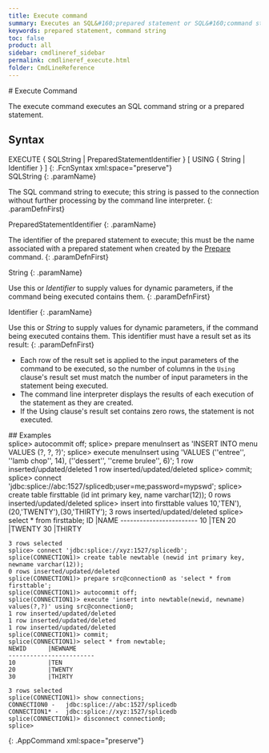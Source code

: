 ```yaml
---
title: Execute command
summary: Executes an SQL&#160;prepared statement or SQL&#160;command string.
keywords: prepared statement, command string
toc: false
product: all
sidebar: cmdlineref_sidebar
permalink: cmdlineref_execute.html
folder: CmdLineReference
---
```

<section>
<div class="TopicContent" data-swiftype-index="true" markdown="1">
# Execute Command

The <span class="AppCommand">execute</span> command executes an
SQL command string or a prepared statement.

## Syntax

<div class="fcnWrapperWide" markdown="1">
    EXECUTE { SQLString | PreparedStatementIdentifier }
    [ USING { String | Identifier } ]
{: .FcnSyntax xml:space="preserve"}

</div>
<div class="paramList" markdown="1">
SQLString
{: .paramName}

The SQL command string to execute; this string is passed to the
connection without further processing by the command line interpreter.
{: .paramDefnFirst}

PreparedStatementIdentifier
{: .paramName}

The identifier of the prepared statement to execute; this must be the
name associated with a prepared statement when created by the
[Prepare](cmdlineref_prepare.html) command.
{: .paramDefnFirst}

String
{: .paramName}

Use this or *Identifier* to supply values for dynamic parameters, if the
command being executed contains them.
{: .paramDefnFirst}

Identifier
{: .paramName}

Use this or *String* to supply values for dynamic parameters, if the
command being executed contains them. This identifier must have a result
set as its result:
{: .paramDefnFirst}

* Each row of the result set is applied to the input parameters of the
  command to be executed, so the number of columns in the `Using`
  clause's result set must match the number of input parameters in the
  statement being executed.
* The command line interpreter displays the results of each execution of
  the statement as they are created.
* If the Using clause's result set contains zero rows, the statement is
  not executed.

</div>
## Examples

<div class="preWrapperWide" markdown="1">
    splice> autocommit off;
    splice> prepare menuInsert as 'INSERT INTO menu VALUES (?, ?, ?)';
    splice> execute menuInsert using 'VALUES
    (''entree'', ''lamb chop'', 14),
    (''dessert'', ''creme brulee'', 6)';
    1 row inserted/updated/deleted
    1 row inserted/updated/deleted
    splice> commit;
    splice> connect 'jdbc:splice://abc:1527/splicedb;user=me;password=mypswd';
    splice> create table firsttable (id int primary key,
    name varchar(12));
    0 rows inserted/updated/deleted
    splice> insert into firsttable values
    10,'TEN'),(20,'TWENTY'),(30,'THIRTY');
    3 rows inserted/updated/deleted
    splice> select * from firsttable;
    ID         |NAME
    ------------------------
    10         |TEN
    20         |TWENTY
    30         |THIRTY
    
    3 rows selected
    splice> connect 'jdbc:splice://xyz:1527/splicedb';
    splice(CONNECTION1)> create table newtable (newid int primary key,
    newname varchar(12));
    0 rows inserted/updated/deleted
    splice(CONNECTION1)> prepare src@connection0 as 'select * from firsttable';
    splice(CONNECTION1)> autocommit off;
    splice(CONNECTION1)> execute 'insert into newtable(newid, newname)
    values(?,?)' using src@connection0;
    1 row inserted/updated/deleted
    1 row inserted/updated/deleted
    1 row inserted/updated/deleted
    splice(CONNECTION1)> commit;
    splice(CONNECTION1)> select * from newtable;
    NEWID      |NEWNAME
    ------------------------
    10         |TEN
    20         |TWENTY
    30         |THIRTY
    
    3 rows selected
    splice(CONNECTION1)> show connections;
    CONNECTION0 -   jdbc:splice://abc:1527/splicedb
    CONNECTION1* -  jdbc:splice://xyz:1527/splicedb
    splice(CONNECTION1)> disconnect connection0;
    splice> 
{: .AppCommand xml:space="preserve"}

</div>
</div>
</section>

